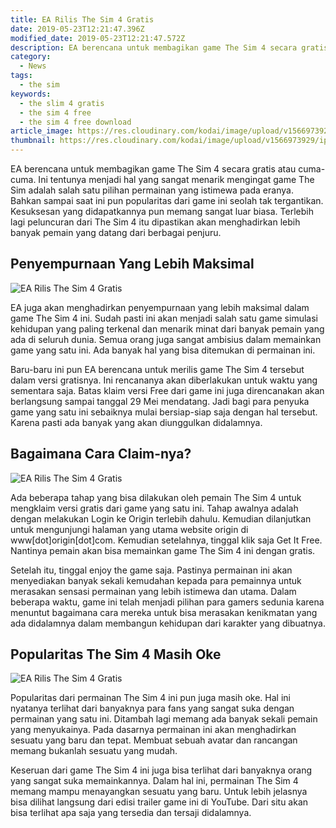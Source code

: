 ```yaml
---
title: EA Rilis The Sim 4 Gratis
date: 2019-05-23T12:21:47.396Z
modified_date: 2019-05-23T12:21:47.572Z
description: EA berencana untuk membagikan game The Sim 4 secara gratis atau cuma-cuma. Ini tentunya menjadi hal yang sangat menarik.
category:
  - News
tags:
  - the sim
keywords:
  - the slim 4 gratis
  - the sim 4 free
  - the sim 4 free download
article_image: https://res.cloudinary.com/kodai/image/upload/v1566973929/ip/ea-rilis-the-sim-4-gratis-1.jpg
thumbnail: https://res.cloudinary.com/kodai/image/upload/v1566973929/ip/ea-rilis-the-sim-4-gratis-1-007.jpg
---
```

EA berencana untuk membagikan game The Sim 4 secara gratis atau cuma-cuma. Ini tentunya menjadi hal yang sangat menarik mengingat game The Sim adalah salah satu pilihan permainan yang istimewa pada eranya. Bahkan sampai saat ini pun popularitas dari game ini seolah tak tergantikan. Kesuksesan yang didapatkannya pun memang sangat luar biasa. Terlebih lagi peluncuran dari The Sim 4 itu dipastikan akan menghadirkan lebih banyak pemain yang datang dari berbagai penjuru.



## Penyempurnaan Yang Lebih Maksimal

![EA Rilis The Sim 4 Gratis ](https://res.cloudinary.com/kodai/image/upload/v1566973931/ip/ea-rilis-the-sim-4-gratis-3.jpg)

EA juga akan menghadirkan penyempurnaan yang lebih maksimal dalam game The Sim 4 ini. Sudah pasti ini akan menjadi salah satu game simulasi kehidupan yang paling terkenal dan menarik minat dari banyak pemain yang ada di seluruh dunia. Semua orang juga sangat ambisius dalam memainkan game yang satu ini. Ada banyak hal yang bisa ditemukan di permainan ini.

Baru-baru ini pun EA berencana untuk merilis game The Sim 4 tersebut dalam versi gratisnya. Ini rencananya akan diberlakukan untuk waktu yang sementara saja. Batas klaim versi Free dari game ini juga direncanakan akan berlangsung sampai tanggal 29 Mei mendatang. Jadi bagi para penyuka game yang satu ini sebaiknya mulai bersiap-siap saja dengan hal tersebut. Karena pasti ada banyak yang akan diunggulkan didalamnya.



## Bagaimana Cara Claim-nya?

![EA Rilis The Sim 4 Gratis ](https://res.cloudinary.com/kodai/image/upload/v1566973930/ip/ea-rilis-the-sim-4-gratis-2.jpg)

Ada beberapa tahap yang bisa dilakukan oleh pemain The Sim 4 untuk mengklaim versi gratis dari game yang satu ini. Tahap awalnya adalah dengan melakukan Login ke Origin terlebih dahulu. Kemudian dilanjutkan untuk mengunjungi halaman yang utama website origin di www\[dot]origin\[dot]com. Kemudian setelahnya, tinggal klik saja Get It Free. Nantinya pemain akan bisa memainkan game The Sim 4 ini dengan gratis.

Setelah itu, tinggal enjoy the game saja. Pastinya permainan ini akan menyediakan banyak sekali kemudahan kepada para pemainnya untuk merasakan sensasi permainan yang lebih istimewa dan utama. Dalam beberapa waktu, game ini telah menjadi pilihan para gamers sedunia karena menuntut bagaimana cara mereka untuk bisa merasakan kenikmatan yang ada didalamnya dalam membangun kehidupan dari karakter yang dibuatnya.



## Popularitas The Sim 4 Masih Oke

![EA Rilis The Sim 4 Gratis ](https://res.cloudinary.com/kodai/image/upload/v1566973929/ip/ea-rilis-the-sim-4-gratis-1.jpg)

Popularitas dari permainan The Sim 4 ini pun juga masih oke. Hal ini nyatanya terlihat dari banyaknya para fans yang sangat suka dengan permainan yang satu ini. Ditambah lagi memang ada banyak sekali pemain yang menyukainya. Pada dasarnya permainan ini akan menghadirkan sesuatu yang baru dan tepat. Membuat sebuah avatar dan rancangan memang bukanlah sesuatu yang mudah. 

Keseruan dari game The Sim 4 ini juga bisa terlihat dari banyaknya orang yang sangat suka memainkannya. Dalam hal ini, permainan The Sim 4 memang mampu menayangkan sesuatu yang baru. Untuk lebih jelasnya bisa dilihat langsung dari edisi trailer game ini di YouTube. Dari situ akan bisa terlihat apa saja yang tersedia dan tersaji didalamnya.
